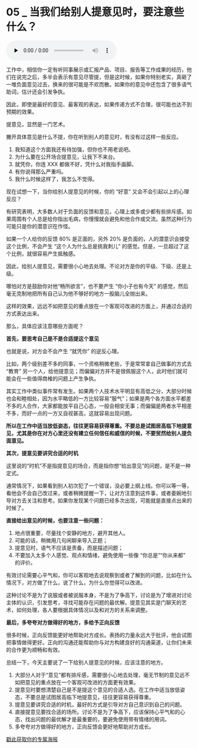 # 05 _ 当我们给别人提意见时，要注意些什么？

<audio id="audio" title="05 | 当我们给别人提意见时，要注意些什么？" controls="" preload="none"><source id="mp3" src="https://static001.geekbang.org/resource/audio/c9/c7/c934cbf15020ffed5990532106f9dcc7.mp3"></audio>

工作中，相信你一定有听同事展示或汇报产品、项目、报告等工作成果的经历，他们在说完之后，多半会表示有意见尽管提，但是这时候，如果你特别老实，真砸了一堆负面意见过去，换来的很可能是不欢而散。如果你的意见中还包含了很多语气助词，估计还会引发争执。

因此，即使是最好的意见、最客观的表达，如果传递方式不合理，很可能也达不到预期的效果。

提意见，显然是一门艺术。

撇开具体意见是什么不提，你在听到别人的意见时，有没有过这样一些反应。

1. 我知道这个方面我还有待加强，但你也不用老说吧。
1. 为什么要在公开场合提意见，让我下不来台。
1. 就凭你，你连 XXX 都做不好，凭什么对我指手画脚。
1. 有你说得那么严重吗。
1. 我什么时候这样了，我怎么不觉得。

现在试想一下，当你给别人提意见的时候，你的 “好意” 又会不会引起以上的心理反应？

有研究表明，大多数人对于负面的反馈和意见，心理上或多或少都有些排斥感。如果周围有个人总是给你指出毛病，你慢慢就会避免和他合作或交流。虽然这种行为可能只是你的潜意识在作怪。

如果一个人给你的反馈 80% 是正面的，另外 20% 是负面的，人的潜意识会接受这个比例，不会产生 “这个人为什么总是挑我刺儿” 的感觉。但是，一旦超过了这个比例，就很容易产生抵触感。

因此，给别人提意见，需要很小心地去处理。不论对方是你的平级、下级、还是上级。

哪怕对方是鼓励你对他“畅所欲言”，也不要产生 “你小子也有今天” 的感觉，然后毫无克制地把所有自己认为他不够好的地方一股脑儿全抛出来。

这样的效果，远远不如把意见的重点放在一个客观可改进的方面上，并通过合适的方式表达出来。

那么，具体应该注意哪些方面呢？

**首先，要思考自己是不是合适提这个意见**

也就是说，对方会不会产生 “就凭你” 的逆反心理。

比如，两个级别差不多的同事，一个资格稍微老些，于是常常拿自己做事的方式去 “教育” 另一个人，给他提意见；而偏偏对方并不是很佩服这个人，此时他们就可能会在一些值得商榷的问题上产生争执。

其实工作中类似事件常有发生。如果两个人技术水平明显有高低之分，大部分时候也会和睦相处，因为水平略低的一方比较容易“服气”；如果是两个各方面水平都差不多的人合作，大家都能放平自己心态，一般会相安无事；而偏偏是两者水平相差不多，而好一点的一方又自视甚高，这就容易出现问题。

**所以在工作中适当放低姿态，往往更容易获得尊重。不要总是试图居高临下地提意见，尤其是你在对方心里还没有建立任何信任和威信的时候，不要贸然给别人提负面意见。**

**其次，提意见要讲究合适的时机**

这里说的“时机”不是指提意见的场合，而是指你想“给出意见”的问题，是不是一种定式。

通常情况下，如果看到别人初次犯了一个错误，没必要上纲上线。你可以等一等，看他会不会自己改过来，或者稍微提醒一下，让对方注意到这件事，或者委婉地引导对方去关注和思考。如果你发现某个问题已经多次出现，可能就是直接点出来的时候了。

**直接给出意见的时候，也要注意一些问题：**

1. 地点很重要，尽量找个安静的地方，避开其他人。
1. 可能的话，稍微用几句闲聊来导入正题；
1. 提意见时，语气不应该是责备，而是描述问题；
1. 不要加入太多个人感觉、观点和情绪，避免使用一些像 “你总是”“你从来都” 的评价。

有效讨论需要心平气和，你可以客观地去说观察到或者了解到的问题，比如在什么情况下，对方做了什么，说了什么，为什么你觉得可以改进。

这种讨论不是为了说服或者被说服本身，不是为了争高下，讨论是为了增进对讨论主体的认识，引发思考，寻找可能存在问题的最优解。提意见其实是门聊天的艺术，如何处理，各人要根据具体情况以及和对方的关系来调整。

**最后，多夸夸对方做得好的地方，多给予正向反馈**

很多时候，正向反馈能更好地帮助对方成长。表扬的力量永远大于批评，他会试图把事情做得更好。正向的沟通还能帮助你与对方构建良好的沟通渠道，让你们未来的合作更为顺畅和有效。

总结一下，今天主要说了一下给别人提意见的时候，应该注意的地方。

1. 大部分人对于“意见”都有排斥感，需要很小心地去处理，毫无节制的意见远不如把意见的重点放在一个客观可改进的方面更有效果。
1. 提意见时要想清楚自己是不是提这个意见的合适人选。在工作中适当放低姿态，不要总是试图居高临下地提意见，往往更容易获得尊重。
1. 提意见要讲究合适的时机，最好的方式是引导对方自己意识到自己的问题。
1. 直接提意见要找合适的场所。讨论不是为了争高下，应该保持心平气和的心态，找出问题的最优解才是最重要的，要避免使用带有情绪的用词。
1. 多夸夸对方做得好的地方，正向反馈会更好地帮助对方成长。



[戳此获取你的专属海报](https://time.geekbang.org/activity/sale-poster?utm_source=app&amp;utm_medium=zhuyun-article&amp;utm_campaign=zhuyun-saleposter&amp;utm_content=zhuyun0416)
